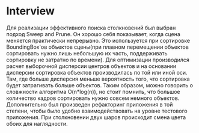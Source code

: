 # Interview

Для реализации эффективного поиска столкновений был выбран подход Sweep and Prune. Он хорошо себя показывает, когда сцена меняется практически непрерывно. 
Это используется при сортировке BoundingBox'ов объектов сцены(при плавном перемещении объектов сортировать нужно лишь небольшую их часть, поддерживать сортировку не затратно по времени).
Для оптимизации производился расчет выборочной дисперсии центров объектов и на основании дисперсии сортировка объектов производилась по той или иной оси.
Там, где больше дисперсия меньше вероятность того, что сортировка будет затрагивать больше объектов.
Таким образом, можно говорить о словжности алгоритма O(n*log(n)), но стоит помнить, что большое количество кадров сортировать нужно совсем немного объектов.
Дополнительно был произведен рефакторинг приложения в той степени, чтобы было удобно взаимодействовать на уровне тестового приложения.
При столкновении двух шаров происходит смена цвета обоих для наглядности. 
